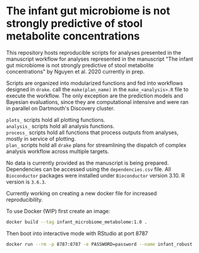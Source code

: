 # The infant gut microbiome is not strongly predictive of stool metabolite concentrations

This repository hosts reproducible scripts for analyses presented in the manuscript workflow for analyses represented in the manuscript "The infant gut microbiome is not strongly predictive of stool metabolite concentrations" by Nguyen et al. 2020 currently in prep.  

Scripts are organized into modularized functions and fed into workflows designed in `drake`. call the `make(plan_name)` in the `make_<analysis>.R` file to execute the workflow. The only exception are the prediction models and Bayesian evaluations, since they are computational intensive and were ran in parallel on Dartmouth's Discovery cluster.     

`plots_` scripts hold all plotting functions.      
`analysis_` scripts hold all analysis functions.       
`process_` scripts hold all functions that process outputs from analyses, mostly in service of plotting.    
`plan_` scripts hold all `drake` plans for streamlining the dispatch of complex analysis workflow across multiple targets.    

No data is currently provided as the manuscript is being prepared. Dependencies can be accessed using the `dependencies.csv` file. All `Bioconductor` packages were installed under `Bioconductor` version 3.10. R version is `3.6.3`.  

Currently working on creating a new docker file for increased reproducibility. 

To use Docker (WIP) first create an image:  
```bash
docker build --tag infant_microbiome_metabolome:1.0 .
```
Then boot into interactive mode with RStudio at port 8787
```bash
docker run --rm -p 8787:8787 -e PASSWORD=password --name infant_robust infant_microbiome_metabolome:1.0
```
